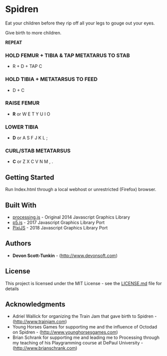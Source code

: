 # Spidren

Eat your children before they rip off all your legs to gouge out your eyes.

Give birth to more children.

**REPEAT**

### HOLD FEMUR + TIBIA & TAP METATARUS TO STAB

* R + D + TAP C

### HOLD TIBIA + METATARSUS TO FEED

* D + C

### RAISE FEMUR
* **R** or W E T Y U I O

### LOWER TIBIA
* **D** or A S F J K L ;

### CURL/STAB METATARSUS
* **C** or Z X C V N M , .

## Getting Started

Run Index.html through a local webhost or unrestricted (Firefox) browser.

## Built With

* [processing.js](http://www.dropwizard.io/1.0.2/docs/) - Original 2014 Javascript Graphics Library
* [p5.js](http://www.pixijs.com/) - 2017 Javascript Graphics Library Port
* [PixiJS](http://www.pixijs.com/) - 2018 Javascript Graphics Library Port

## Authors

* **Devon Scott-Tunkin** - (http://www.devonsoft.com)

## License

This project is licensed under the MIT License - see the [LICENSE.md](LICENSE.md) file for details

## Acknowledgments

* Adriel Wallick for organizing the Train Jam that gave birth to Spidren - (http://www.trainjam.com)
* Young Horses Games for supporting me and the influence of Octodad on Spidren - (http://www.younghorsesgames.com)
* Brian Schrank for supporting me and leading me to Processing through my teaching of his Playgramming course at DePaul University  - (http://www.brianschrank.com)

